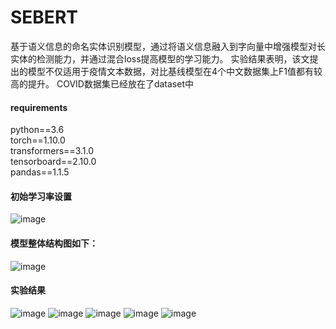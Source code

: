 # SEBERT
基于语义信息的命名实体识别模型，通过将语义信息融入到字向量中增强模型对长实体的检测能力，并通过混合loss提高模型的学习能力。
实验结果表明，该文提出的模型不仅适用于疫情文本数据，对比基线模型在4个中文数据集上F1值都有较高的提升。
COVID数据集已经放在了dataset中

#### requirements
python==3.6</br>
torch==1.10.0</br>
transformers==3.1.0</br>
tensorboard==2.10.0</br>
pandas==1.1.5</br>

#### 初始学习率设置
![image](https://user-images.githubusercontent.com/48280188/209778676-8a9393a9-2a21-41bc-92b6-9101607c589a.png)
#### 模型整体结构图如下：
![image](https://user-images.githubusercontent.com/48280188/209778827-91f18302-590a-484d-8aea-3af58db71a06.png)


#### 实验结果

![image](https://user-images.githubusercontent.com/48280188/209778530-893afd76-b5d9-4052-a271-84d430397d91.png)
![image](https://user-images.githubusercontent.com/48280188/209778549-8e9899f2-c1e2-4205-ad0a-b17394d05d11.png)
![image](https://user-images.githubusercontent.com/48280188/209778560-64386e01-4356-47bb-b619-7c040345837c.png)
![image](https://user-images.githubusercontent.com/48280188/209778570-5b5a24bc-bcff-47b9-a2aa-0aa5c127896b.png)
![image](https://user-images.githubusercontent.com/48280188/209778585-99a1cbc3-cf6b-4c6f-97d7-dd8f595401ee.png)

